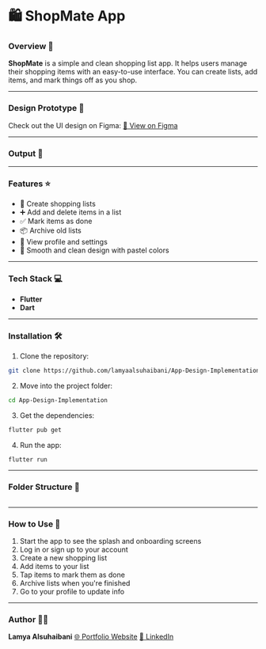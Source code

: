 # 🛍️ ShopMate App

### Overview 👀

**ShopMate** is a simple and clean shopping list app. It helps users manage their shopping items with an easy-to-use interface. You can create lists, add items, and mark things off as you shop.

---

### Design Prototype 🎨

Check out the UI design on Figma:
[🔗 View on Figma](https://www.figma.com/design/HUrdxgLQ0vKX8jgVpLdqJN/ShopMate?node-id=0-1&t=fJMchvekL0bz068j-1)

---

### Output 📱

---

### Features ⭐️

- 🛒 Create shopping lists
- ➕ Add and delete items in a list
- ✅ Mark items as done
- 📦 Archive old lists
- 👤 View profile and settings
- 🎨 Smooth and clean design with pastel colors

---

### Tech Stack 💻

- **Flutter**
- **Dart**

---

### Installation 🛠️

1. Clone the repository:

```bash
git clone https://github.com/lamyaalsuhaibani/App-Design-Implementation.git
```

2. Move into the project folder:

```bash
cd App-Design-Implementation
```

3. Get the dependencies:

```bash
flutter pub get
```

4. Run the app:

```bash
flutter run
```

---

### Folder Structure 🔨

```

```

---

### How to Use 📲

1. Start the app to see the splash and onboarding screens
2. Log in or sign up to your account
3. Create a new shopping list
4. Add items to your list
5. Tap items to mark them as done
6. Archive lists when you're finished
7. Go to your profile to update info

---

### Author 👩‍💻

**Lamya Alsuhaibani**
[🌐 Portfolio Website](https://picayune-mouth-ade.notion.site/Lamya-Alsuhaibani-310c29eda5ba40638fa895968d3f630d)
[💼 LinkedIn](https://www.linkedin.com/in/lamya-a-alsuhaibani/)
